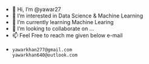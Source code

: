 - 👋 Hi, I’m @yawar27 
- 👀 I’m interested in Data Science & Machine Learning
- 🌱 I’m currently learning Machine Learing
- 💞️ I’m looking to collaborate on ...
- 📫 Feel Free to reach me given below e-mail
-     yawarkhan277@gmail.com
      yawarkhan640@outlook.com

<!---
yawar27/yawar27 is a ✨ special ✨ repository because its `README.md` (this file) appears on your GitHub profile.
You can click the Preview link to take a look at your changes.
--->

